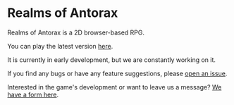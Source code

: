 # Realms of Antorax

Realms of Antorax is a 2D browser-based RPG.

You can play the latest version [here](https://jakethakur.github.io/antorax/).

It is currently in early development, but we are constantly working on it.

If you find any bugs or have any feature suggestions, please [open an issue](https://github.com/jakethakur/antorax/issues/new).

Interested in the game's development or want to leave us a message? [We have a form here](https://goo.gl/forms/OawXMTZ7oqkbEGDt1).
